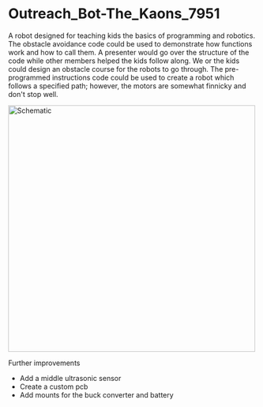 # Outreach_Bot-The_Kaons_7951
A robot designed for teaching kids the basics of programming and robotics.
The obstacle avoidance code could be used to demonstrate how functions work and how to call them. A presenter would go over the structure of the code while other members helped the kids follow along. We or the kids could design an obstacle course for the robots to go through.
The pre-programmed instructions code could be used to create a robot which follows a specified path; however, the motors are somewhat finnicky and don't stop well. 

<img width="500" alt="Schematic" src="https://github.com/Nrxszv0/Outreach_Bot-The_Kaons_7951/assets/58677365/7c6eaa89-4775-45d4-8065-274a11220968">

Further improvements
- Add a middle ultrasonic sensor
- Create a custom pcb
- Add mounts for the buck converter and battery

  
